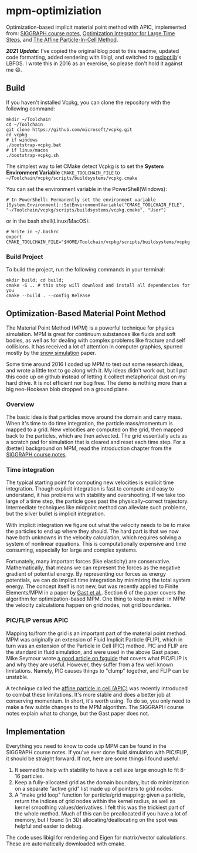 # mpm-optimiziation

Optimization-based implicit material point method with APIC,
implemented from: [SIGGRAPH course notes](https://dl.acm.org/doi/abs/10.1145/2897826.2927348),
[Optimization Integrator for Large Time Steps](https://dl.acm.org/doi/10.5555/2849517.2849523),
and [The Affine Particle-In-Cell Method](https://dl.acm.org/doi/10.1145/2766996).

***2021 Update***: I've copied the original blog post to this readme, updated code formatting, added rendering with libigl, and switched to [mcloptlib](https://github.com/mattoverby/mcloptlib)'s LBFGS.
I wrote this in 2016 as an exercise, so please don't hold it against me :smile:.

## Build

If you haven't installed Vcpkg, you can clone the repository with the following command:

```shell
mkdir ~/Toolchain
cd ~/Toolchain
git clone https://github.com/microsoft/vcpkg.git
cd vcpkg
# if windows
./bootstrap-vcpkg.bat
# if linux/macos
./bootstrap-vcpkg.sh
```
The simplest way to let CMake detect Vcpkg is to set the **System Environment Variable** `CMAKE_TOOLCHAIN_FILE` to `~/Toolchain/vcpkg/scripts/buildsystems/vcpkg.cmake`

You can set the environment variable in the PowerShell(Windows):

```shell
# In PowerShell: Permanently set the environment variable
[System.Environment]::SetEnvironmentVariable("CMAKE_TOOLCHAIN_FILE", "~/Toolchain/vcpkg/scripts/buildsystems/vcpkg.cmake", "User")
```

or in the bash shell(Linux/MacOS):

```shell
# Write in ~/.bashrc
export CMAKE_TOOLCHAIN_FILE="$HOME/Toolchain/vcpkg/scripts/buildsystems/vcpkg.cmake"
```

### Build Project
To build the project, run the following commands in your terminal:

```shell
mkdir build; cd build;
cmake -S .. # this step will download and install all dependencies for you
cmake --build . --config Release
```

## Optimization-Based Material Point Method

The Material Point Method (MPM) is a powerful technique for physics simulation.
MPM is great for continuum substances like fluids and soft bodies, as well as for dealing with complex problems like fracture and self collisions.
It has received a lot of attention in computer graphics, spurred mostly by the [snow simulation](https://doi.org/10.1145/2461912.2461948) paper.

Some time around 2016 I coded up MPM to test out some research ideas, and wrote a little text to go along with it.
My ideas didn't work out, but I put this code up on github instead of letting it collect metaphorical dust on my hard drive.
It is not efficient nor bug free.
The demo is nothing more than a big neo-Hookean blob dropped on a ground plane.

### Overview

The basic idea is that particles move around the domain and carry mass.
When it's time to do time integration, the particle mass/momentum is mapped to a grid.
New velocities are computed on the grid, then mapped back to the particles, which are then advected.
The grid essentially acts as a scratch pad for simulation that is cleared and reset each time step.
For a (better) background on MPM, read the introduction chapter from the [SIGGRAPH course notes](https://dl.acm.org/doi/abs/10.1145/2897826.2927348).


### Time integration

The typical starting point for computing new velocities is explicit time integration.
Though explicit integration is fast to compute and easy to understand, it has problems with stability and overshooting.
If we take too large of a time step, the particle goes past the physically-correct trajectory.
Intermediate techniques like midpoint method can alleviate such problems, but the silver bullet is implicit integration.

With implicit integration we figure out what the velocity needs to be to make the particles to end up where they should.
The hard part is that we now have both unknowns in the velocity calculation, which requires solving a system of nonlinear equations.
This is computationally expensive and time consuming, especially for large and complex systems.

Fortunately, many important forces (like elasticity) are conservative.
Mathematically, that means we can represent the forces as the negative gradient of potential energy.
By representing our forces as energy potentials, we can do implicit time integration by minimizing the total system energy.
The concept itself is not new, but was recently applied to Finite Elements/MPM in a paper by [Gast et al.](https://dl.acm.org/doi/10.5555/2849517.2849523).
Section 6 of the paper covers the algorithm for optimization-based MPM.
One thing to keep in mind: in MPM the velocity calculations happen on grid nodes, not grid boundaries.

### PIC/FLIP versus APIC

Mapping to/from the grid is an important part of the material point method.
MPM was originally an extension of Fluid Implicit Particle (FLIP), which in turn was an extension of the Particle in Cell (PIC) method.
PIC and FLIP are the standard in fluid simulation, and were used in the above Gast paper.
Mike Seymour wrote [a good article on fxguide](https://www.fxguide.com/fxfeatured/the-science-of-fluid-sims/) that covers what PIC/FLIP is and why they are useful.
However, they suffer from a few well known limitations.
Namely, PIC causes things to "clump" together, and FLIP can be unstable.

A technique called the [affine particle in cell (APIC)](https://dl.acm.org/doi/10.1145/2766996) was recently introduced to combat these limitations.
It's more stable and does a better job at conserving momentum.
In short, it's worth using. To do so, you only need to make a few subtle changes to the MPM algorithm.
The SIGGRAPH course notes explain what to change, but the Gast paper does not.

## Implementation

Everything you need to know to code up MPM can be found in the SIGGRAPH course notes.
If you've ever done fluid simulation with PIC/FLIP, it should be straight forward. If not, here are some things I found useful:

1. It seemed to help with stability to have a cell size large enough to fit 8-16 particles.
2. Keep a fully-allocated grid as the domain boundary, but do minimization on a separate "active grid" list made up of pointers to grid nodes.
3. A "make grid loop" function for particle/grid mapping: given a particle, return the indices of grid nodes within the kernel radius, as well as kernel smoothing values/derivatives. I felt this was the trickiest part of the whole method. Much of this can be preallocated if you have a lot of memory, but I found (in 3D) allocating/deallocating on the spot was helpful and easier to debug.

The code uses libigl for rendering and Eigen for matrix/vector calculations. These are automatically downloaded with cmake.
